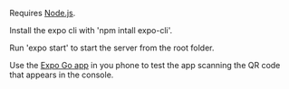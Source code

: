 Requires [Node.js](https://nodejs.org/en/).

Install the expo cli with 'npm intall expo-cli'.

Run 'expo start' to start the server from the root folder.

Use the [Expo Go app](https://expo.dev/client) in you phone to test the app scanning the QR code that appears in the console.
